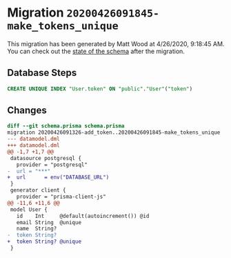 # Migration `20200426091845-make_tokens_unique`

This migration has been generated by Matt Wood at 4/26/2020, 9:18:45 AM.
You can check out the [state of the schema](./schema.prisma) after the migration.

## Database Steps

```sql
CREATE UNIQUE INDEX "User.token" ON "public"."User"("token")
```

## Changes

```diff
diff --git schema.prisma schema.prisma
migration 20200426091326-add_token..20200426091845-make_tokens_unique
--- datamodel.dml
+++ datamodel.dml
@@ -1,7 +1,7 @@
 datasource postgresql {
   provider = "postgresql"
-  url = "***"
+  url      = env("DATABASE_URL")
 }
 generator client {
   provider = "prisma-client-js"
@@ -11,6 +11,6 @@
 model User {
   id    Int     @default(autoincrement()) @id
   email String  @unique
   name  String?
-  token String?
+  token String? @unique
 }
```


